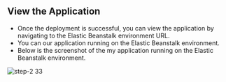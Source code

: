 ## View the Application

- Once the deployment is successful, you can view the application by navigating to the Elastic Beanstalk environment URL.
- You can our application running on the Elastic Beanstalk environment.
- Below is the screenshot of the my application running on the Elastic Beanstalk environment.

![step-2 33](https://github.com/mathesh-me/aws-cicd-devops-web-app/assets/144098846/0e16cefd-7876-4e25-a137-49b14035b726)
